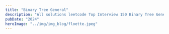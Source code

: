 ```yaml
---
title: "Binary Tree General"
description: "All solutions leetcode Top Interview 150 Binary Tree General"
pubDate: "2024"
heroImage: "../img/img_blog/floette.jpeg"
---
```


